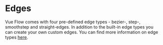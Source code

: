 # Edges

Vue Flow comes with four pre-defined edge types - bezier-, step-, smoothstep and straight-edges.
In addition to the built-in edge types you can create your own custom edges. You can find more information on edge types [here](/guide/edge.html#default-edge-types).
